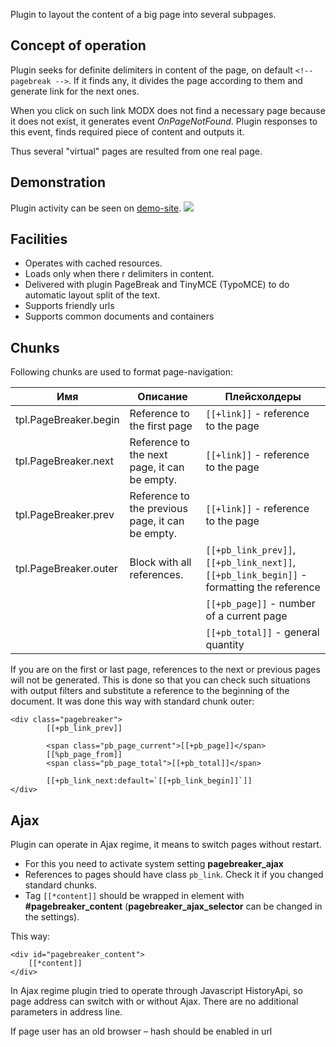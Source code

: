 Plugin to layout the content of a big page into several subpages.


## Concept of operation
Plugin seeks for definite delimiters in content of the page, on default `<!-- pagebreak -->`. If it finds any, it divides the page according to them and generate link for the next ones.

When you click on such link MODX does not find a necessary page because it does not exist, it generates event *OnPageNotFound*.
Plugin responses to this event, finds required piece of content and outputs it.

Thus several "virtual" pages are resulted from one real page.

## Demonstration
Plugin activity can be seen on [demo-site][1].
[![](http://st.bezumkin.ru/files/0/e/d/0ed53550272ad3c7d3860d18a0697762s.jpg)](http://st.bezumkin.ru/files/0/e/d/0ed53550272ad3c7d3860d18a0697762.png)

## Facilities

* Operates with cached resources.
* Loads only when there r delimiters in content.
* Delivered with plugin PageBreak and TinyMCE (TypoMCE) to do automatic layout split of the text.
* Supports friendly urls
* Supports common documents and containers

## Chunks
Following chunks are used to format page-navigation:

Имя						| Описание											| Плейсхолдеры
------------------------|---------------------------------------------------|-----------------------------------
tpl.PageBreaker.begin	| Reference to the first page						| `[[+link]]` - reference to the page
tpl.PageBreaker.next	| Reference to the next page, it can be empty.		| `[[+link]]` - reference to the page
tpl.PageBreaker.prev	| Reference to the previous page, it can be empty.	| `[[+link]]` - reference to the page
tpl.PageBreaker.outer	| Block with all references.						| `[[+pb_link_prev]]`, `[[+pb_link_next]]`, `[[+pb_link_begin]]` - formatting the reference
						| 													| `[[+pb_page]]` - number of a current page
						| 													| `[[+pb_total]]` - general quantity


If you are on the first or last page, references to the next or previous pages will not be generated. This is done so that you can check such situations with output filters and substitute a reference to the beginning of the document. It was done this way with standard chunk outer:
```
<div class="pagebreaker">
		[[+pb_link_prev]]

		<span class="pb_page_current">[[+pb_page]]</span>
		[[%pb_page_from]]
		<span class="pb_page_total">[[+pb_total]]</span>

		[[+pb_link_next:default=`[[+pb_link_begin]]`]]
</div>
```

## Ajax
Plugin can operate in Ajax regime, it means to switch pages without restart.

* For this you need to activate system setting **pagebreaker_ajax**
* References to pages should have class `pb_link`. Check it if you changed standard chunks.
* Tag `[[*content]]` should be wrapped in element with **#pagebreaker_content** (**pagebreaker_ajax_selector** can be changed in the settings).

This way:
```
<div id="pagebreaker_content">
	[[*content]]
</div>
```

In Ajax regime plugin tried to operate through Javascript HistoryApi, so page address can switch with or without Ajax. There are no additional parameters in address line.

If page user has an old browser – hash should be enabled in url


[1]: http://demo.modx.pro/pagebreaker
